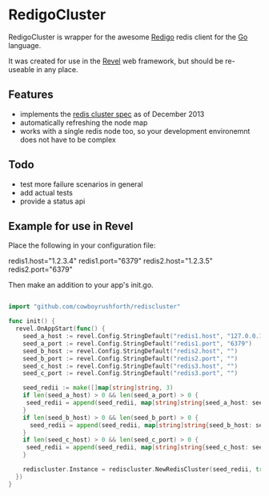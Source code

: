 RedigoCluster
==================

RedigoCluster is wrapper for the awesome [Redigo](https://github.com/garyburd/redigo) redis client for the [Go](http://golang.org/) language.

It was created for use in the [Revel](http://robfig.github.io/revel/) web framework, but should be re-useable in any place.

Features
----------

* implements the [redis cluster spec](http://redis.io/topics/cluster-spec) as of December 2013
* automatically refreshing the node map
* works with a single redis node too, so your development environemnt does not have to be complex

Todo
-------

* test more failure scenarios in general
* add actual tests
* provide a status api

Example for use in Revel
----------

Place the following in your configuration file:

redis1.host="1.2.3.4"
redis1.port="6379"
redis2.host="1.2.3.5"
redis2.port="6379"

Then make an addition to your app's init.go.

```go

import "github.com/cowboyrushforth/rediscluster"

func init() {
  revel.OnAppStart(func() {
    seed_a_host := revel.Config.StringDefault("redis1.host", "127.0.0.1")
    seed_a_port := revel.Config.StringDefault("redis1.port", "6379")
    seed_b_host := revel.Config.StringDefault("redis2.host", "")
    seed_b_port := revel.Config.StringDefault("redis2.port", "")
    seed_c_host := revel.Config.StringDefault("redis3.host", "")
    seed_c_port := revel.Config.StringDefault("redis3.port", "")

    seed_redii := make([]map[string]string, 3)
    if len(seed_a_host) > 0 && len(seed_a_port) > 0 {
     seed_redii = append(seed_redii, map[string]string{seed_a_host: seed_a_port})
    }
    if len(seed_b_host) > 0 && len(seed_b_port) > 0 {
      seed_redii = append(seed_redii, map[string]string{seed_b_host: seed_b_port})
    }
    if len(seed_c_host) > 0 && len(seed_c_port) > 0 {
     seed_redii = append(seed_redii, map[string]string{seed_c_host: seed_c_port})
    }

    rediscluster.Instance = rediscluster.NewRedisCluster(seed_redii, true)
  })
}

```


